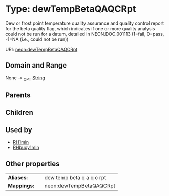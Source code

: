 
# Type: dewTempBetaQAQCRpt


Dew or frost point temperature quality assurance and quality control report for the beta quality flag, which indicates if one or more quality analysis could not be run for a datum, detailed in NEON.DOC.001113 (1=fail, 0=pass, -1=NA (i.e., could not be run))

URI: [neon:dewTempBetaQAQCRpt](https://data.neonscience.org/dewTempBetaQAQCRpt)


## Domain and Range

None ->  <sub>OPT</sub> [String](types/String.md)

## Parents


## Children


## Used by

 * [RH1min](RH1min.md)
 * [RHbuoy1min](RHbuoy1min.md)

## Other properties

|  |  |  |
| --- | --- | --- |
| **Aliases:** | | dew temp beta q a q c rpt |
| **Mappings:** | | neon:dewTempBetaQAQCRpt |

